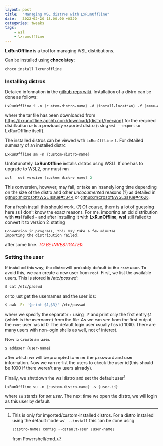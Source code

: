 ```yaml
---
layout: post
title:  "Managing WSL distros with LxRunOffline"
date:   2022-03-20 12:00:00 +0530
categories: tweaks
tags:
    - wsl
    - lxrunoffline
---
```

[//]: # (The body)

**LxRunOffline** is a tool for managing WSL distributions.

Can be installed using **chocolatey**:
```powershell
choco install lxrunoffline
```
### Installing distros

Detailed information in the [github repo wiki][1]. Installation of a distro can be done as follows:
```powershell
LxRunOffline i -n {custom-distro-name} -d {install-location} -f {name-of-tar-file}
```
where the tar file has been downloaded from <https://lxrunoffline.apphb.com/download/{distro}/{version}> for the required distribution *or* is a previously exported distro (using `wsl --export` or LxRunOffline itself).

The installed distros can be viewed with `LxRunOffline l`. For detailed summary of an installed distro:
```powershell
LxRunOffline sm -n {custom-distro-name}
```

Unfortunately, **LxRunOffline** installs distros using WSL1. If one has to upgrade to WSL2, one must run
```powershell
wsl --set-version {custom-distro-name} 2
```
This conversion, however, may fail, or take an insanely long time depending on the size of the distro and other *undocumented* reasons (?) as detailed in [github:microsoft/WSL:issue#5344][2] or [github:microsoft/WSL:issue#4626][3].

For a fresh install this should work. (?) Of course, there is a lot of guessing here as I don't know the exact reasons. For me, importing an old distribution with **wsl** failed - and after installing it with **LxRunOffline**, **wsl** still failed to convert it to version 2, stating
```
Conversion in progress, this may take a few minutes.
Importing the distribution failed.
```
after some time. <span style="color:red">*TO BE INVESTIGATED.*</span>

### Setting the user

If installed this way, the distro will probably default to the `root` user. To avoid this, we can create a new user from `root`. First, we list the available users. This is stored in */etc/passwd*:
```bash
$ cat /etc/passwd
```
or to just get the usernames and the user ids:
```bash
$ awk -F: '{print $1,$3}' /etc/passwd
```
where we specify the separator `:` using `-F` and print only the first entry `$1` (which is the username) from the file. As we can see from the first output, the `root` user has id 0. The default login user usually has id 1000. There are many users with non-login shells as well, not of interest. 

Now to create an user:
```bash
$ adduser {user-name}
```
after which we will be prompted to enter the password and user information. Now we can re-list the users to check the user id (this should be 1000 if there weren't any users already).

Finally, we shutdown the wsl distro and set the default user[^setdefuser]
```powershell
LxRunOffline su -n {custom-distro-name} -v {user-id}
```
where `su` stands for *set user*. The next time we open the distro, we will login as this user by default.






[//]: # (Footnotes, if any)

[^setdefuser]: This is only for imported/custom-installed distros. For a distro installed using the default mode `wsl --install` this can be done using 
    ```powershell
    {distro-name} config --default-user {user-name}
    ```
    from Powershell/cmd.




[//]: # (Links, if any)

[1]: <https://github.com/DDoSolitary/LxRunOffline/wiki>
[2]: <https://github.com/microsoft/WSL/issues/5344>
[3]: <https://github.com/microsoft/WSL/issues/4626>